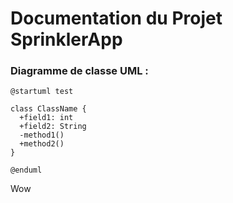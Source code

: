 # Documentation du Projet SprinklerApp

### Diagramme de classe UML :

```plantuml
@startuml test

class ClassName {
  +field1: int
  +field2: String
  -method1()
  +method2()
}

@enduml
```

Wow